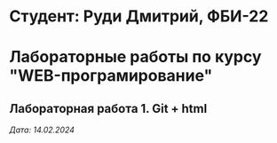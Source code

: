 # Студент: Руди Дмитрий, ФБИ-22

# Лабораторные работы по курсу "WEB-програмирование"

## Лабораторная работа 1. Git + html

*Дата: 14.02.2024*
